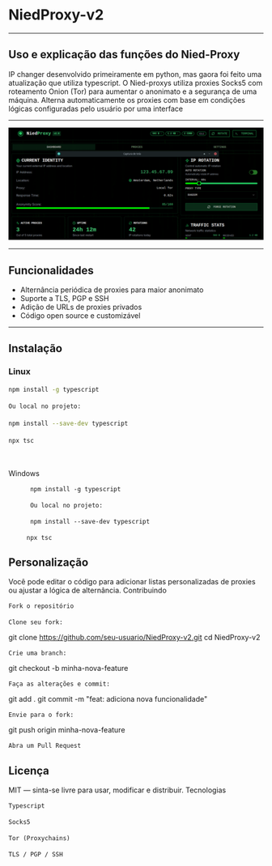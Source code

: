 # NiedProxy-v2

---------------

##  Uso e explicação das funções do Nied-Proxy

IP changer desenvolvido primeiramente em python, mas gaora foi feito uma atualização que utiliza typescript. O Nied-proxys  utiliza proxies Socks5 com roteamento Onion (Tor) para aumentar o anonimato e a segurança de uma máquina. Alterna automaticamente os proxies com base em condições lógicas configuradas pelo usuário por uma interface




------------------------------




![Niedproxy](./Niedproxy.png)






---

## Funcionalidades

- Alternância periódica de proxies para maior anonimato
- Suporte a TLS, PGP e SSH
- Adição de URLs de proxies privados
- Código open source e customizável

---

## Instalação

### Linux

```bash
npm install -g typescript

Ou local no projeto:

npm install --save-dev typescript

npx tsc




```



Windows
    
          npm install -g typescript

          Ou local no projeto:
 
          npm install --save-dev typescript

         npx tsc

    
## Personalização

Você pode editar o código para adicionar listas personalizadas de proxies ou ajustar a lógica de alternância.
Contribuindo

    Fork o repositório

    Clone seu fork:

git clone https://github.com/seu-usuario/NiedProxy-v2.git
cd NiedProxy-v2

    Crie uma branch:

git checkout -b minha-nova-feature

    Faça as alterações e commit:

git add .
git commit -m "feat: adiciona nova funcionalidade"

    Envie para o fork:

git push origin minha-nova-feature

    Abra um Pull Request


    

## Licença

MIT — sinta-se livre para usar, modificar e distribuir.
Tecnologias

    Typescript

    Socks5

    Tor (Proxychains)

    TLS / PGP / SSH

